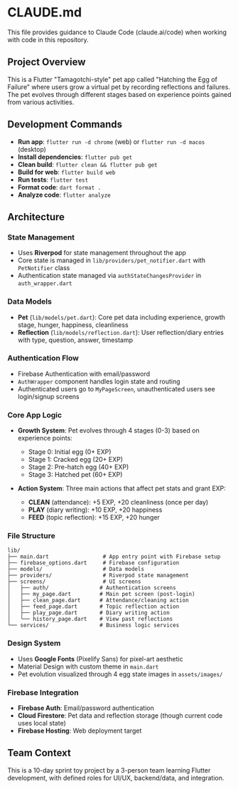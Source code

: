 # CLAUDE.md

This file provides guidance to Claude Code (claude.ai/code) when working with code in this repository.

## Project Overview

This is a Flutter "Tamagotchi-style" pet app called "Hatching the Egg of Failure" where users grow a virtual pet by recording reflections and failures. The pet evolves through different stages based on experience points gained from various activities.

## Development Commands

- **Run app**: `flutter run -d chrome` (web) or `flutter run -d macos` (desktop)
- **Install dependencies**: `flutter pub get`
- **Clean build**: `flutter clean && flutter pub get`
- **Build for web**: `flutter build web`
- **Run tests**: `flutter test`
- **Format code**: `dart format .`
- **Analyze code**: `flutter analyze`

## Architecture

### State Management
- Uses **Riverpod** for state management throughout the app
- Core state is managed in `lib/providers/pet_notifier.dart` with `PetNotifier` class
- Authentication state managed via `authStateChangesProvider` in `auth_wrapper.dart`

### Data Models
- **Pet** (`lib/models/pet.dart`): Core pet data including experience, growth stage, hunger, happiness, cleanliness
- **Reflection** (`lib/models/reflection.dart`): User reflection/diary entries with type, question, answer, timestamp

### Authentication Flow
- Firebase Authentication with email/password
- `AuthWrapper` component handles login state and routing
- Authenticated users go to `MyPageScreen`, unauthenticated users see login/signup screens

### Core App Logic
- **Growth System**: Pet evolves through 4 stages (0-3) based on experience points:
  - Stage 0: Initial egg (0+ EXP)
  - Stage 1: Cracked egg (20+ EXP) 
  - Stage 2: Pre-hatch egg (40+ EXP)
  - Stage 3: Hatched pet (60+ EXP)

- **Action System**: Three main actions that affect pet stats and grant EXP:
  - **CLEAN** (attendance): +5 EXP, +20 cleanliness (once per day)
  - **PLAY** (diary writing): +10 EXP, +20 happiness
  - **FEED** (topic reflection): +15 EXP, +20 hunger

### File Structure
```
lib/
├── main.dart                 # App entry point with Firebase setup
├── firebase_options.dart     # Firebase configuration
├── models/                   # Data models
├── providers/                # Riverpod state management
├── screens/                  # UI screens
│   ├── auth/                # Authentication screens
│   ├── my_page.dart         # Main pet screen (post-login)
│   ├── clean_page.dart      # Attendance/cleaning action
│   ├── feed_page.dart       # Topic reflection action  
│   ├── play_page.dart       # Diary writing action
│   └── history_page.dart    # View past reflections
└── services/                # Business logic services
```

### Design System
- Uses **Google Fonts** (Pixelify Sans) for pixel-art aesthetic
- Material Design with custom theme in `main.dart`
- Pet evolution visualized through 4 egg state images in `assets/images/`

### Firebase Integration
- **Firebase Auth**: Email/password authentication
- **Cloud Firestore**: Pet data and reflection storage (though current code uses local state)
- **Firebase Hosting**: Web deployment target

## Team Context
This is a 10-day sprint toy project by a 3-person team learning Flutter development, with defined roles for UI/UX, backend/data, and integration.